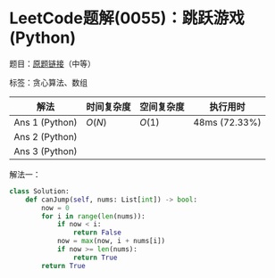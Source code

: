 # LeetCode题解(0055)：跳跃游戏(Python)

题目：[原题链接](https://leetcode-cn.com/problems/jump-game/)（中等）

标签：贪心算法、数组

| 解法           | 时间复杂度 | 空间复杂度 | 执行用时      |
| -------------- | ---------- | ---------- | ------------- |
| Ans 1 (Python) | $O(N)$     | $O(1)$     | 48ms (72.33%) |
| Ans 2 (Python) |            |            |               |
| Ans 3 (Python) |            |            |               |

解法一：

```python
class Solution:
    def canJump(self, nums: List[int]) -> bool:
        now = 0
        for i in range(len(nums)):
            if now < i:
                return False
            now = max(now, i + nums[i])
            if now >= len(nums):
                return True
        return True
```

